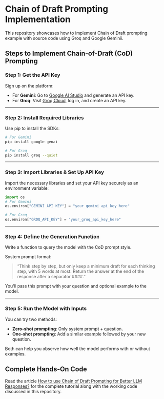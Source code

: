 # Chain of Draft Prompting Implementation
This repository showcases how to implement Chain of Draft prompting example with source code using Groq and Google Geminii.

## Steps to Implement Chain-of-Draft (CoD) Prompting

### **Step 1: Get the API Key**
Sign up on the platform:
- For **Gemini**: Go to [Google AI Studio](https://aistudio.google.com/app/prompts) and generate an API key.
- For **Groq**: Visit [Groq Cloud](https://console.groq.com/), log in, and create an API key.

---

### **Step 2: Install Required Libraries**
Use pip to install the SDKs:

```bash
# For Gemini
pip install google-genai

# For Groq
pip install groq --quiet
```
---

### **Step 3: Import Libraries & Set Up API Key**
Import the necessary libraries and set your API key securely as an environment variable:

```python
import os
# For Gemini
os.environ["GEMINI_API_KEY"] = "your_gemini_api_key_here"

# For Groq
os.environ["GROQ_API_KEY"] = "your_groq_api_key_here"
```
---

### **Step 4: Define the Generation Function**
Write a function to query the model with the CoD prompt style.

System prompt format:
> “Think step by step, but only keep a minimum draft for each thinking step, with 5 words at most. Return the answer at the end of the response after a separator ####.”

You'll pass this prompt with your question and optional example to the model.

---

### **Step 5: Run the Model with Inputs**
You can try two methods:
- **Zero-shot prompting**: Only system prompt + question.
- **One-shot prompting**: Add a similar example followed by your new question.

Both can help you observe how well the model performs with or without examples. 

## Complete Hands-On Code
Read the article [How to use Chain of Draft Prompting for Better LLM Responses?](https://www.projectpro.io/article/chain-of-draft-prompting/1120) for the complete tutorial along with the working code discussed in this repository.

